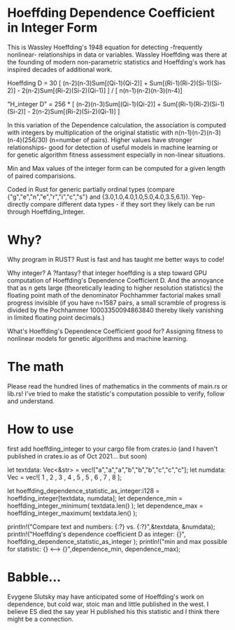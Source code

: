 # Hoeffding Dependence Coefficient in Integer Form
This is Wassley Hoeffding's 1948 equation for detecting -frequently nonlinear- relationships in data or variables.  Wassley Hoeffding was there at the founding of modern non-parametric statistics and Hoeffding's work has inspired decades of additional work. 

Hoeffding D = 30 [ (n-2)(n-3)Sum[(Qi-1)(Qi-2)] + Sum[(Ri-1)(Ri-2)(Si-1)(Si-2)] - 2(n-2)Sum[(Ri-2)(Si-2)(Qi-1)] ] / [ n(n-1)(n-2)(n-3)(n-4)] 

"H_integer D" = 256 * [ (n-2)(n-3)Sum[(Qi-1)(Qi-2)] + Sum[(Ri-1)(Ri-2)(Si-1)(Si-2)] - 2(n-2)Sum[(Ri-2)(Si-2)(Qi-1)] ]

In this variation of the Dependence calculation, the association is computed with integers by multiplication of the original statistic with 
n(n-1)(n-2)(n-3)(n-4)(256/30) (n=number of pairs).  Higher values have stronger relationships- good for detection of useful models in machine learning or for genetic algorithm fitness assessment especially in non-linear situations. 

Min and Max values of the integer form can be computed for a given length of paired comparisions. 

Coded in Rust for generic partially ordinal types (compare {"g","e","n","e","r","i","c","s"} and {3.0,1.0,4.0,1.0,5.0,4.0,3.5,6.1}).  Yep- directly compare different data types - if they sort they likely can be run through Hoeffding_Integer.
# Why?
Why program in RUST?  Rust is fast and has taught me better ways to code!  

Why integer?   A ?fantasy? that integer hoeffding is a step toward GPU computation of Hoeffding's Dependence Coefficient D.  And the annoyance that as n gets large (theoretically leading to higher resolution statistics) the floating point math of the denominator Pochhammer factorial makes small progress invisible (if you have n=1587 pairs, a small scramble of progress is divided by the Pochhammer 10003350094863840 thereby likely vanishing in limited floating point decimals.)  

What's Hoeffding's Dependence Coefficient good for?  Assigning fitness to nonlinear models for genetic algorithms and machine learning.
# The math 
Please read the hundred lines of mathematics in the comments of main.rs or lib.rs!  I've tried to make the statistic's computation possible to verify, follow and understand. 
# How to use

first add hoeffding_integer to your cargo file from crates.io (and I haven't published in crates.io as of Oct 2021... but soon)

let textdata: Vec<&str> = vec!["a","a","a","b","b","b","c","c","c"];
let numdata:    Vec<u8> = vec![ 1 , 2 , 3 , 4 , 5 , 5 , 6 , 7 , 8 ];

let hoeffding_dependence_statistic_as_integer:i128 = hoeffding_integer[textdata, numdata];
let dependence_min = hoeffding_integer_minimum( textdata.len() );
let dependence_max = hoeffding_integer_maximum( textdata.len() );

println!("Compare text and numbers:  {:?}  vs.  {:?}",&textdata, &numdata);
println!("Hoeffding's dependence coefficient D as integer: {}", hoeffding_dependence_statistic_as_integer );
println!("min and max possible for statistic: {} <--> {}",dependence_min, dependence_max);
# Babble...
Evygene Slutsky may have anticipated some of Hoeffding's work on dependence, but cold war, stoic man and little published in the west.   I believe ES died the say year H published his this statistic and I think there might be a connection.

